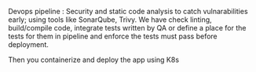 Devops pipeline : Security and static code analysis to catch vulnarabilities early; using tools like SonarQube, Trivy. We have check linting, build/compile code, integrate tests written by QA or define a place for the tests for them in pipeline and enforce the tests must pass before deployment.

Then you containerize and deploy the app using K8s
